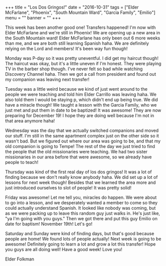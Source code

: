 +++
title = "Los Dos Gringos!"
date = "2016-10-31"
tags = ["Elder McFarlane", "Phoenix", "South Mountain Ward", "Garcia Family", "Emilio"]
menu = ""
banner = ""
+++

This week has been another good one! Transfers happened! I'm now with
Elder McFarlane and we're still in Phoenix! We are opening up a new
area in the South Mountain ward! Elder McFarlane has only been out 6
more weeks than me, and we are both still learning Spanish haha. We
are definitely relying on the Lord and members! It's been way fun
though!

Monday was P-day so it was pretty uneventful. I did get my haircut
though! The haircut was okay, but it's a little uneven if I'm honest.
They were playing TV in the barber shop though. I've never felt so bad
while watching Discovery Channel haha. Then we got a call from
president and found out my companion was leaving next transfer!

Tuesday was a little weird because we kind of just went around to the
people we were teaching and told him Elder Carrillo was leaving haha.
We also told them I would be staying p, which didn't end up being
true. We did have a miracle though! We taught a lesson with the Garcia
Family, who we just met and put them in date to be baptized! It was
awesome! They are now preparing for December 19! I hope they are doing
well because I'm not in that area anymore haha!

Wednesday was the day that we actually switched companions and moved
our stuff. I'm still in the same apartment complex just on the other
side so it wasn't bad. But we figured out where our area was going to
be, and that my old companion is going to Tempe! The rest of the day
we just tried to find the people that the old missionaries were
teaching. We had two sister missionaries in our area before that were
awesome, so we already have people to teach!

Thursday was kind of the first real day of los dos gringos! It was a
lot of finding because we don't really know anybody haha. We did set
up a lot of lessons for next week though! Besides that we learned the
area more and just introduced ourselves to slot of people! It was
pretty solid!

Friday was awesome! Let me tell you, miracles do happen. We were about
to go into a lesson, and we desperately wanted a member to come so
they could actually understand Spanish. It looked like nobody was
coming, but as we were packing up to leave this random guy just walks
in. He's just like, "ya I'm going with you guys." Then we got there
and put this guy Emilio on date for baptism! November 19th! Let's go!

Saturday and Sunday were kind of finding days, but that's good because
people are home! We found lots of people actually! Next week is going
to be awesome! Definitely going to learn a lot and grow a lot this
transfer! Hope you guys are all doing well! Have a good week! Love
you!

Elder Folkman